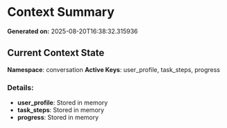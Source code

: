 # Context Summary

**Generated on:** 2025-08-20T16:38:32.315936

## Current Context State

**Namespace**: conversation
**Active Keys**: user_profile, task_steps, progress

### Details:
- **user_profile**: Stored in memory
- **task_steps**: Stored in memory
- **progress**: Stored in memory
